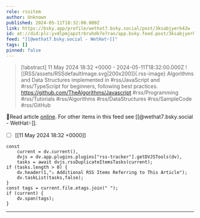 ```yaml
---
role: rssitem
author: Unknown
published: 2024-05-11T18:32:00.000Z
link: https://bsky.app/profile/wethat7.bsky.social/post/3ksabjyerk42w
id: at://did:plc:yvdlpmjapztrbruhdk7e7ran/app.bsky.feed.post/3ksabjyerk42w
feed: "[[@wethat7․bsky․social - WetHat💦]]"
tags: []
pinned: false
---
```


> [!abstract] 11 May 2024 18:32 +0000 - 2024-05-11T18:32:00.000Z
> ![[RSS/assets/RSSdefaultImage.svg|200x200]]{.rss-image}
> Algorithms and Data Structures implemented in #rss/JavaScript and #rss/TypeScript for beginners, following best practices. https://github.com/TheAlgorithms/Javascript #rss/Programming #rss/Tutorials #rss/Algorithms #rss/DataStructures #rss/SampleCode #rss/GitHub

🔗Read article [online](https://bsky.app/profile/wethat7.bsky.social/post/3ksabjyerk42w). For other items in this feed see [[@wethat7․bsky․social - WetHat💦]].

- [ ] [[11 May 2024 18꞉32 +0000]]

~~~dataviewjs
const
    current = dv.current(),
	dvjs = dv.app.plugins.plugins["rss-tracker"].getDVJSTools(dv),
	tasks = await dvjs.rssDuplicateItemsTasks(current);
if (tasks.length > 0) {
	dv.header(1,"⚠ Additional RSS Items Referring to This Article");
    dv.taskList(tasks,false);
}
const tags = current.file.etags.join(" ");
if (current) {
	dv.span(tags);
}
~~~

- - -